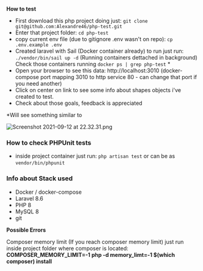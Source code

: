 **How to test**

* First download this php project doing just: `git clone git@github.com:Alexandre46/php-test.git`
* Enter that project folder: `cd php-test`
* copy current env file (due to gitignore .env wasn't on repo): `cp .env.example .env`
* Created laravel with Sail (Docker container already) to run just run: `./vendor/bin/sail up -d` (Running containers dettached in background) Check those containers running `docker ps | grep php-test` *
* Open your browser to see this data: http://localhost:3010 (docker-compose port mapping 3010 to http service 80 - can change that port if you need another)
* Click on center on link to see some info about shapes objects i've created to test.
* Check about those goals, feedback is appreciated

 
 *Will see something similar to

![Screenshot 2021-09-12 at 22.32.31.png](:/73b3d48f5868481c95b9407839f0f440)


### How to check PHPUnit tests ###
* inside project container just run: `php artisan test` or can be as `vendor/bin/phpunit`


### Info about Stack used ###

* Docker / docker-compose
* Laravel 8.6
* PHP 8
* MySQL 8
* git

**Possible Errors**

Composer memory limit (If you reach composer memory limit) just run inside project folder where composer is located: **COMPOSER_MEMORY_LIMIT=-1 php -d memory_limt=-1 $(which composer) install**
